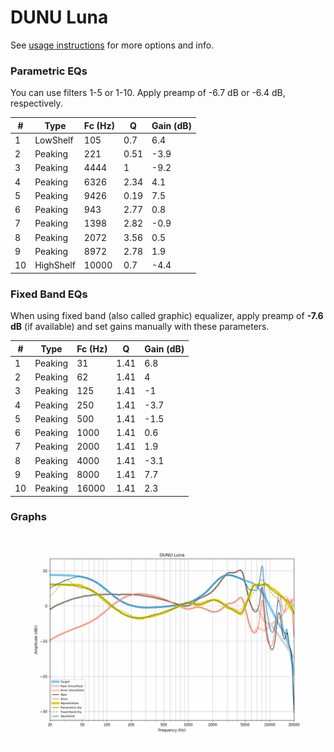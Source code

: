 # DUNU Luna
See [usage instructions](https://github.com/jaakkopasanen/AutoEq#usage) for more options and info.

### Parametric EQs
You can use filters 1-5 or 1-10. Apply preamp of -6.7 dB or -6.4 dB, respectively.

|   # | Type      |   Fc (Hz) |    Q |   Gain (dB) |
|-----|-----------|-----------|------|-------------|
|   1 | LowShelf  |       105 | 0.7  |         6.4 |
|   2 | Peaking   |       221 | 0.51 |        -3.9 |
|   3 | Peaking   |      4444 | 1    |        -9.2 |
|   4 | Peaking   |      6326 | 2.34 |         4.1 |
|   5 | Peaking   |      9426 | 0.19 |         7.5 |
|   6 | Peaking   |       943 | 2.77 |         0.8 |
|   7 | Peaking   |      1398 | 2.82 |        -0.9 |
|   8 | Peaking   |      2072 | 3.56 |         0.5 |
|   9 | Peaking   |      8972 | 2.78 |         1.9 |
|  10 | HighShelf |     10000 | 0.7  |        -4.4 |

### Fixed Band EQs
When using fixed band (also called graphic) equalizer, apply preamp of **-7.6 dB** (if available) and set gains manually with these parameters.

|   # | Type    |   Fc (Hz) |    Q |   Gain (dB) |
|-----|---------|-----------|------|-------------|
|   1 | Peaking |        31 | 1.41 |         6.8 |
|   2 | Peaking |        62 | 1.41 |         4   |
|   3 | Peaking |       125 | 1.41 |        -1   |
|   4 | Peaking |       250 | 1.41 |        -3.7 |
|   5 | Peaking |       500 | 1.41 |        -1.5 |
|   6 | Peaking |      1000 | 1.41 |         0.6 |
|   7 | Peaking |      2000 | 1.41 |         1.9 |
|   8 | Peaking |      4000 | 1.41 |        -3.1 |
|   9 | Peaking |      8000 | 1.41 |         7.7 |
|  10 | Peaking |     16000 | 1.41 |         2.3 |

### Graphs
![](./DUNU%20Luna.png)
